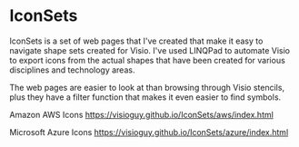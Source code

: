 # IconSets
IconSets is a set of web pages that I've created that make it easy to navigate shape sets created for Visio. I've used LINQPad to automate Visio to export icons from the actual shapes that have been created for various disciplines and technology areas.

The web pages are easier to look at than browsing through Visio stencils, plus they have a filter function that makes it even easier to find symbols.

Amazon AWS Icons
https://visioguy.github.io/IconSets/aws/index.html

Microsoft Azure Icons
https://visioguy.github.io/IconSets/azure/index.html
